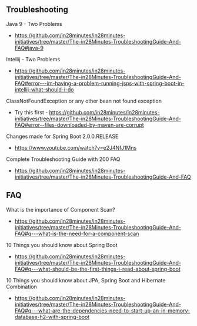 ## Troubleshooting

Java 9 - Two Problems 
- https://github.com/in28minutes/in28minutes-initiatives/tree/master/The-in28Minutes-TroubleshootingGuide-And-FAQ#java-9

Intellij - Two Problems 
- https://github.com/in28minutes/in28minutes-initiatives/tree/master/The-in28Minutes-TroubleshootingGuide-And-FAQ#error---im-having-a-problem-running-jsps-with-spring-boot-in-intellij-what-should-i-do

ClassNotFoundException or any other bean not found exception 
- Try this first - https://github.com/in28minutes/in28minutes-initiatives/tree/master/The-in28Minutes-TroubleshootingGuide-And-FAQ#error--files-downloaded-by-maven-are-corrupt

Changes made for Spring Boot 2.0.0.RELEASE 
- https://www.youtube.com/watch?v=e2J4NfJ1Mns

Complete Troubleshooting Guide with 200 FAQ
- https://github.com/in28minutes/in28minutes-initiatives/tree/master/The-in28Minutes-TroubleshootingGuide-And-FAQ

## FAQ

What is the importance of Component Scan? 
- https://github.com/in28minutes/in28minutes-initiatives/tree/master/The-in28Minutes-TroubleshootingGuide-And-FAQ#q---what-is-the-need-for-a-component-scan

10 Things you should know about Spring Boot
- https://github.com/in28minutes/in28minutes-initiatives/tree/master/The-in28Minutes-TroubleshootingGuide-And-FAQ#q---what-should-be-the-first-things-i-read-about-spring-boot

10 Things you should know about JPA, Spring Boot and Hibernate Combination 
- https://github.com/in28minutes/in28minutes-initiatives/tree/master/The-in28Minutes-TroubleshootingGuide-And-FAQ#q---what-are-the-dependencies-need-to-start-up-an-in-memory-database-h2-with-spring-boot